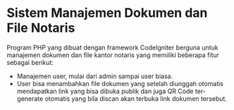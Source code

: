 # Sistem Manajemen Dokumen dan File Notaris

Program PHP yang dibuat dengan framework CodeIgniter berguna untuk manajemen dokumen dan file kantor notaris yang memiliki beberapa fitur sebagai berikut:
- Manajemen user, mulai dari admin sampai user biasa.
- User bisa menambahkan file dokumen yang setelah diunggah otomatis mendapatkan link yang bisa dibuka publik dan juga QR Code ter-generate otomatis yang bila discan akan terbuka link dokumen tersebut.
